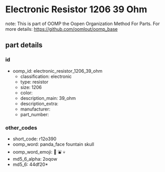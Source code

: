 # Electronic Resistor 1206 39 Ohm  

note: This is part of OOMP the Oopen Organization Method For Parts. For more details: https://github.com/oomlout/oomp_base

##  part details





### id
* oomp_id: electronic_resistor_1206_39_ohm
  * classification: electronic
  * type: resistor
  * size: 1206
  * color: 
  * description_main: 39_ohm
  * description_extra: 
  * manufacturer: 
  * part_number: 

### other_codes
* short_code: r12o390
* oomp_word: panda_face fountain skull
* oomp_word_emoji: :panda_face: :fountain: :skull:
* md5_6_alpha: 2oqow
* md5_6: 44df20* 